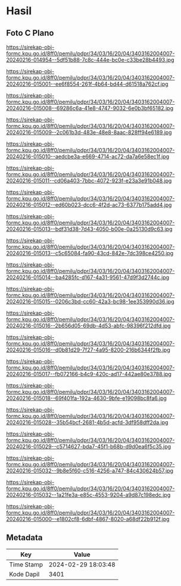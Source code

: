 # Hasil

## Foto C Plano

https://sirekap-obj-formc.kpu.go.id/8ff0/pemilu/pdpr/34/03/16/20/04/3403162004007-20240216-014954--5df51b88-7c8c-444e-bc0e-c33be28b4493.jpg

https://sirekap-obj-formc.kpu.go.id/8ff0/pemilu/pdpr/34/03/16/20/04/3403162004007-20240216-015001--ee6f8554-261f-4b64-bd44-d61518a762cf.jpg

https://sirekap-obj-formc.kpu.go.id/8ff0/pemilu/pdpr/34/03/16/20/04/3403162004007-20240216-015008--69286c6a-41e8-4747-9032-6e0b3bf65182.jpg

https://sirekap-obj-formc.kpu.go.id/8ff0/pemilu/pdpr/34/03/16/20/04/3403162004007-20240216-015009--2c061b3d-483e-48e8-8aac-828ff94e6189.jpg

https://sirekap-obj-formc.kpu.go.id/8ff0/pemilu/pdpr/34/03/16/20/04/3403162004007-20240216-015010--aedcbe3a-e669-4714-ac72-da7a6e58ec1f.jpg

https://sirekap-obj-formc.kpu.go.id/8ff0/pemilu/pdpr/34/03/16/20/04/3403162004007-20240216-015011--cd06a403-7bbc-4072-923f-e23a3e91b048.jpg

https://sirekap-obj-formc.kpu.go.id/8ff0/pemilu/pdpr/34/03/16/20/04/3403162004007-20240216-015012--ed60b023-dcc6-4f2d-ac73-6377b175add4.jpg

https://sirekap-obj-formc.kpu.go.id/8ff0/pemilu/pdpr/34/03/16/20/04/3403162004007-20240216-015013--bdf31d38-7d43-4050-b00e-0a25130d9c63.jpg

https://sirekap-obj-formc.kpu.go.id/8ff0/pemilu/pdpr/34/03/16/20/04/3403162004007-20240216-015013--c5c65084-fa90-43cd-842e-7dc398ce4250.jpg

https://sirekap-obj-formc.kpu.go.id/8ff0/pemilu/pdpr/34/03/16/20/04/3403162004007-20240216-015014--ba4285fc-d167-4a31-9561-47d9f3d2744c.jpg

https://sirekap-obj-formc.kpu.go.id/8ff0/pemilu/pdpr/34/03/16/20/04/3403162004007-20240216-015015--0206c3bd-cc60-42a3-bc98-1ee353990d36.jpg

https://sirekap-obj-formc.kpu.go.id/8ff0/pemilu/pdpr/34/03/16/20/04/3403162004007-20240216-015016--2b656d05-69db-4d53-abfc-98396f212dfd.jpg

https://sirekap-obj-formc.kpu.go.id/8ff0/pemilu/pdpr/34/03/16/20/04/3403162004007-20240216-015016--d0b81d29-7f27-4a95-8200-216b6344f2fb.jpg

https://sirekap-obj-formc.kpu.go.id/8ff0/pemilu/pdpr/34/03/16/20/04/3403162004007-20240216-015017--fb072166-b4c9-420c-ad17-442ae80e3788.jpg

https://sirekap-obj-formc.kpu.go.id/8ff0/pemilu/pdpr/34/03/16/20/04/3403162004007-20240216-015018--69f401fa-192a-4630-9bfe-e19098bc8fa6.jpg

https://sirekap-obj-formc.kpu.go.id/8ff0/pemilu/pdpr/34/03/16/20/04/3403162004007-20240216-015028--35b54bcf-2681-4b5d-acfd-3df958dff2da.jpg

https://sirekap-obj-formc.kpu.go.id/8ff0/pemilu/pdpr/34/03/16/20/04/3403162004007-20240216-015029--c5714627-bda7-45f1-b68b-d9d0ea6f5c35.jpg

https://sirekap-obj-formc.kpu.go.id/8ff0/pemilu/pdpr/34/03/16/20/04/3403162004007-20240216-015032--9b8e5f60-c516-4256-a747-84c430624b57.jpg

https://sirekap-obj-formc.kpu.go.id/8ff0/pemilu/pdpr/34/03/16/20/04/3403162004007-20240216-015032--1a21fe3a-e85c-4553-9204-a9d87c198edc.jpg

https://sirekap-obj-formc.kpu.go.id/8ff0/pemilu/pdpr/34/03/16/20/04/3403162004007-20240216-015000--e1802cf8-6dbf-4867-8020-a68df22b912f.jpg


## Metadata

| Key        | Value               |
| ---------- | ------------------- |
| Time Stamp | 2024-02-29 18:03:48 |
| Kode Dapil | 3401                |



